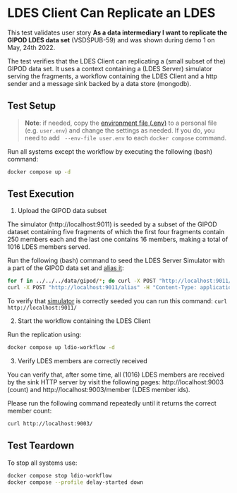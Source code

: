 # LDES Client Can Replicate an LDES
This test validates user story **As a data intermediary I want to replicate the GIPOD LDES data set** (VSDSPUB-59) and was shown during demo 1 on May, 24th 2022.

The test verifies that the LDES Client can replicating a (small subset of the) GIPOD data set. It uses a context containing a (LDES Server) simulator serving the fragments, a workflow containing the LDES Client and a http sender and a message sink backed by a data store (mongodb).

## Test Setup
> **Note**: if needed, copy the [environment file (.env)](./.env) to a personal file (e.g. `user.env`) and change the settings as needed. If you do, you need to add ` --env-file user.env` to each `docker compose` command.

Run all systems except the workflow by executing the following (bash) command:
```bash
docker compose up -d
```

## Test Execution
1. Upload the GIPOD data subset

The simulator (http://localhost:9011) is seeded by a subset of the GIPOD dataset containing five fragments of which the first four fragments contain 250 members each and the last one contains 16 members, making a total of 1016 LDES members served.

Run the following (bash) command to seed the LDES Server Simulator with a part of the GIPOD data set and [alias it](./create-alias.json):
```bash
for f in ../../../data/gipod/*; do curl -X POST "http://localhost:9011/ldes" -H "Content-Type: application/ld+json" -d "@$f"; done
curl -X POST "http://localhost:9011/alias" -H "Content-Type: application/json" -d '@create-alias.json'
```
To verify that [simulator](http://localhost:9011/) is correctly seeded you can run this command: `curl http://localhost:9011/`

2. Start the workflow containing the LDES Client

Run the replication using:
```bash
docker compose up ldio-workflow -d
```

3. Verify LDES members are correctly received

You can verify that, after some time, all (1016) LDES members are received by the sink HTTP server by visit the following pages: http://localhost:9003 (count) and http://localhost:9003/member (LDES member ids).

Please run the following command repeatedly until it returns the correct member count:
```bash
curl http://localhost:9003/
```

## Test Teardown
To stop all systems use:
```bash
docker compose stop ldio-workflow
docker compose --profile delay-started down
```
